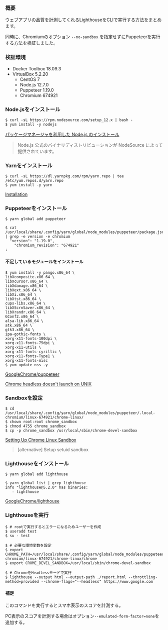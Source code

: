 ### 概要

ウェブアプリの品質を計測してくれるLighthouseをCLIで実行する方法をまとめます。

同時に、Chromiumのオプション `--no-sandbox` を指定せずにPuppeteerを実行する方法を検証しました。

### 検証環境

- Docker Toolbox 18.09.3
- VirtualBox 5.2.20
    - CentOS 7
    - Node.js 12.7.0
    - Puppeteer 1.19.0
    - Chromium 674921

### Node.jsをインストール

```shell
$ curl -sL https://rpm.nodesource.com/setup_12.x | bash -
$ yum install -y nodejs
```

[パッケージマネージャを利用した Node.js のインストール](https://nodejs.org/ja/download/package-manager/)

> Node.js 公式のバイナリディストリビューションが NodeSource によって提供されています。

### Yarnをインストール

```shell
$ curl -sL https://dl.yarnpkg.com/rpm/yarn.repo | tee /etc/yum.repos.d/yarn.repo
$ yum install -y yarn
```

[Installation](https://yarnpkg.com/en/docs/install#centos-stable)

### Puppeteerをインストール

```shell
$ yarn global add puppeteer
```

```shell
$ cat /usr/local/share/.config/yarn/global/node_modules/puppeteer/package.json | grep -e version -e chromium
  "version": "1.19.0",
    "chromium_revision": "674921"
:
```

#### 不足しているモジュールをインストール

```shell
$ yum install -y pango.x86_64 \
libXcomposite.x86_64 \
libXcursor.x86_64 \
libXdamage.x86_64 \
libXext.x86_64 \
libXi.x86_64 \
libXtst.x86_64 \
cups-libs.x86_64 \
libXScrnSaver.x86_64 \
libXrandr.x86_64 \
GConf2.x86_64 \
alsa-lib.x86_64 \
atk.x86_64 \
gtk3.x86_64 \
ipa-gothic-fonts \
xorg-x11-fonts-100dpi \
xorg-x11-fonts-75dpi \
xorg-x11-utils \
xorg-x11-fonts-cyrillic \
xorg-x11-fonts-Type1 \
xorg-x11-fonts-misc
$ yum update nss -y
```

[GoogleChrome/puppeteer](https://github.com/GoogleChrome/puppeteer)

[Chrome headless doesn't launch on UNIX](https://github.com/GoogleChrome/puppeteer/blob/master/docs/troubleshooting.md#chrome-headless-doesnt-launch-on-unix)

### Sandboxを設定

```shell
$ cd /usr/local/share/.config/yarn/global/node_modules/puppeteer/.local-chromium/linux-674921/chrome-linux/
$ chown root:root chrome_sandbox
$ chmod 4755 chrome_sandbox
$ cp -p chrome_sandbox /usr/local/sbin/chrome-devel-sandbox
```

[Setting Up Chrome Linux Sandbox](https://github.com/GoogleChrome/puppeteer/blob/master/docs/troubleshooting.md#setting-up-chrome-linux-sandbox)

> [alternative] Setup setuid sandbox

### Lighthouseをインストール

```shell
$ yarn global add lighthouse
```

```shell
$ yarn global list | grep lighthouse
info "lighthouse@5.2.0" has binaries:
   - lighthouse
```

[GoogleChrome/lighthouse](https://github.com/GoogleChrome/lighthouse)

### Lighthouseを実行

```shell
$ # rootで実行するとエラーになるためユーザーを作成
$ useradd test
$ su - test
```

```shell
$ # 必要な環境変数を設定
$ export CHROME_PATH=/usr/local/share/.config/yarn/global/node_modules/puppeteer/.local-chromium/linux-674921/chrome-linux/chrome
$ export CROME_DEVEL_SANDBOX=/usr/local/sbin/chrome-devel-sandbox
```

```shell
$ # ChromeをHeadlessモードで実行
$ lighthouse --output html --output-path ./report.html --throttling-method=provided --chrome-flags="--headless" https://www.google.com
```

#### 補足

このコマンドを実行するとスマホ表示のスコアを計測する。

PC表示のスコアを計測する場合はオプション`--emulated-form-factor=none`を追加する。
